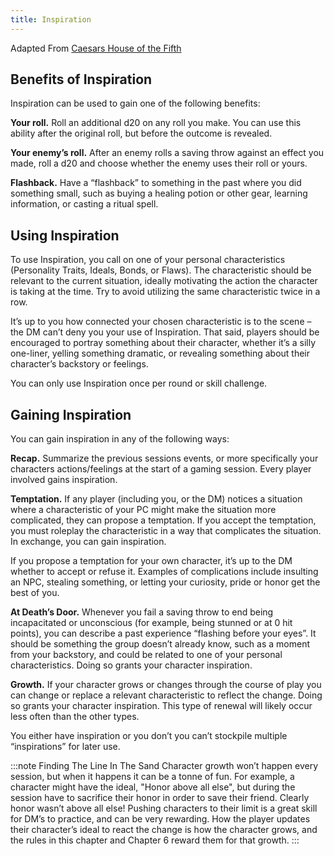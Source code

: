 ```yaml
---
title: Inspiration
---
```


Adapted From [Caesars House of the Fifth](https://drive.google.com/file/d/1qp2IC_nsS6HBCS8B2_Wmq1X7JH60_Txr/view)

## Benefits of Inspiration
Inspiration can be used to gain one of the following benefits: 

**Your roll.** Roll an additional d20 on any roll you make. You can use this ability after the original roll, but before the outcome is revealed. 

**Your enemy’s roll.** After an enemy rolls a saving throw against an effect you made, roll a d20 and choose whether the enemy uses their roll or yours. 

**Flashback.** Have a “flashback” to something in the past where you did something small, such as buying a healing potion or other gear, learning information, or casting a ritual spell.

## Using Inspiration
To use Inspiration, you call on one of your personal characteristics (Personality Traits, Ideals, Bonds, or Flaws). The characteristic should be relevant to the current situation, ideally motivating the action the character is taking at the time. Try to avoid utilizing the same characteristic twice in a row.

It’s up to you how connected your chosen characteristic is to the scene – the DM can’t deny you your use of Inspiration. That said, players should be encouraged to portray something about their character, whether it’s a silly one-liner, yelling something dramatic, or revealing something about their character’s backstory or feelings. 

You can only use Inspiration once per round or skill challenge.

## Gaining Inspiration
You can gain inspiration in any of the following ways: 

**Recap.** Summarize the previous sessions events, or more specifically your characters actions/feelings at the start of a gaming session. Every player involved gains inspiration.

**Temptation.** If any player (including you, or the DM) notices a situation where a characteristic of your PC might make the situation more complicated, they can propose a temptation. If you accept the temptation, you must roleplay the characteristic in a way that complicates the situation. In exchange, you can gain inspiration. 

If you propose a temptation for your own character, it’s up to the DM whether to accept or refuse it. Examples of complications include insulting an NPC, stealing something, or letting your curiosity, pride or honor get the best of you. 

**At Death’s Door.** Whenever you fail a saving throw to end being incapacitated or unconscious (for example, being stunned or at 0 hit points), you can describe a past experience “flashing before your eyes”. It should be something the group doesn’t already know, such as a moment from your backstory, and could be related to one of your personal characteristics. Doing so grants your character inspiration.

**Growth.** If your character grows or changes through the course of play you can change or replace a relevant characteristic to reflect the change. Doing so grants your character inspiration. This type of renewal will likely occur less often than the other types.

You either have inspiration or you don’t you can’t stockpile multiple “inspirations” for later use.

:::note Finding The Line In The Sand
Character growth won’t happen every session, but when it happens it can be a tonne of fun. For example, a character might have the ideal, "Honor above all else", but during the session have to sacrifice their honor in order to save their friend. Clearly honor wasn’t above all else! Pushing characters to their limit is a great skill for DM’s to practice, and can be very rewarding. How the player updates their character’s ideal to react the change is how the character grows, and the rules in this chapter and Chapter 6 reward them for that growth.
:::
